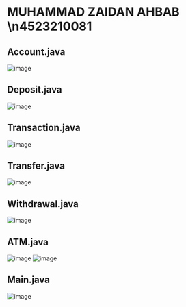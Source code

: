 <h1>MUHAMMAD ZAIDAN AHBAB \n4523210081</h1>

<h2>Account.java</h2>

![image](https://github.com/user-attachments/assets/5fafc1bb-8106-4d6a-8ef2-b673a17cfc7c)


<h2>Deposit.java</h2>

![image](https://github.com/user-attachments/assets/5f396692-59a6-462f-9501-5eb0df85697e)


<h2>Transaction.java</h2>

![image](https://github.com/user-attachments/assets/ac948680-bfef-484c-ab6a-3c2c638ebd6e)


<h2>Transfer.java</h2>

![image](https://github.com/user-attachments/assets/2b7ebd31-f8a6-4616-94be-6338bf7900f8)


<h2>Withdrawal.java</h2>

![image](https://github.com/user-attachments/assets/ecdc53ac-51df-42f6-ad81-1c80cfdb6af4)


<h2>ATM.java</h2>

![image](https://github.com/user-attachments/assets/89f94916-dfa0-447d-8169-777e403a5a60)
![image](https://github.com/user-attachments/assets/b8742c8e-27bb-47b1-add1-aaddd24b020f)


<h2>Main.java</h2>

![image](https://github.com/user-attachments/assets/d1bfcc0f-c52c-4542-80a4-e8ec0921640d)
